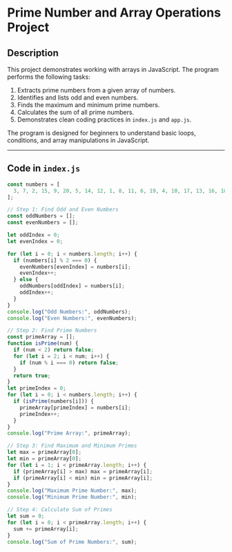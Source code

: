 # Prime Number and Array Operations Project

## Description
This project demonstrates working with arrays in JavaScript. The program performs the following tasks:
1. Extracts prime numbers from a given array of numbers.
2. Identifies and lists odd and even numbers.
3. Finds the maximum and minimum prime numbers.
4. Calculates the sum of all prime numbers.
5. Demonstrates clean coding practices in `index.js` and `app.js`.

The program is designed for beginners to understand basic loops, conditions, and array manipulations in JavaScript.

---

## Code in `index.js`

```javascript
const numbers = [
  3, 7, 2, 15, 9, 20, 5, 14, 12, 1, 8, 11, 6, 19, 4, 10, 17, 13, 16, 18,
];

// Step 1: Find Odd and Even Numbers
const oddNumbers = [];
const evenNumbers = [];

let oddIndex = 0;
let evenIndex = 0;

for (let i = 0; i < numbers.length; i++) {
  if (numbers[i] % 2 === 0) {
    evenNumbers[evenIndex] = numbers[i];
    evenIndex++;
  } else {
    oddNumbers[oddIndex] = numbers[i];
    oddIndex++;
  }
}
console.log("Odd Numbers:", oddNumbers);
console.log("Even Numbers:", evenNumbers);

// Step 2: Find Prime Numbers
const primeArray = [];
function isPrime(num) {
  if (num < 2) return false;
  for (let i = 2; i < num; i++) {
    if (num % i === 0) return false;
  }
  return true;
}
let primeIndex = 0;
for (let i = 0; i < numbers.length; i++) {
  if (isPrime(numbers[i])) {
    primeArray[primeIndex] = numbers[i];
    primeIndex++;
  }
}
console.log("Prime Array:", primeArray);

// Step 3: Find Maximum and Minimum Primes
let max = primeArray[0];
let min = primeArray[0];
for (let i = 1; i < primeArray.length; i++) {
  if (primeArray[i] > max) max = primeArray[i];
  if (primeArray[i] < min) min = primeArray[i];
}
console.log("Maximum Prime Number:", max);
console.log("Minimum Prime Number:", min);

// Step 4: Calculate Sum of Primes
let sum = 0;
for (let i = 0; i < primeArray.length; i++) {
  sum += primeArray[i];
}
console.log("Sum of Prime Numbers:", sum);
